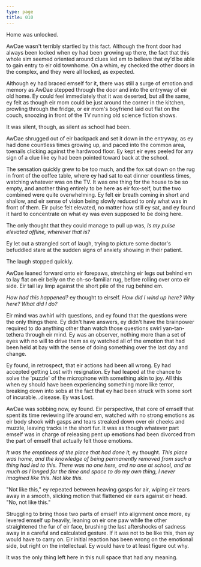 ```yaml
---
type: page
title: 010
---
```


<!-- -->

Home was unlocked.

AwDae wasn't terribly startled by this fact. Although the front door had always been locked when ey had been growing up there, the fact that this whole sim seemed oriented around clues led em to believe that ey'd be able to gain entry to eir old townhome. On a whim, ey checked the other doors in the complex, and they were all locked, as expected.

Although ey had braced emself for it, there was still a surge of emotion and memory as AwDae stepped through the door and into the entryway of eir old home. Ey could feel immediately that it was deserted, but all the same, ey felt as though eir mom could be just around the corner in the kitchen, prowling through the fridge, or eir mom's boyfriend laid out flat on the couch, snoozing in front of the TV running old science fiction shows.

It was silent, though, as silent as school had been.

AwDae shrugged out of eir backpack and set it down in the entryway, as ey had done countless times growing up, and paced into the common area, toenails clicking against the hardwood floor. Ey kept eir eyes peeled for any sign of a clue like ey had been pointed toward back at the school.

The sensation quickly grew to be too much, and the fox sat down on the rug in front of the coffee table, where ey had sat to eat dinner countless times, watching whatever was on the TV. It was one thing for the house to be so empty, and another thing entirely to be here as eir fox-self, but the two combined were quite overwhelming. Ey felt eir breath coming in short and shallow, and eir sense of vision being slowly reduced to only what was in front of them. Eir pulse felt elevated, no matter how still ey sat, and ey found it hard to concentrate on what ey was even supposed to be doing here.

The only thought that they could manage to pull up was, *Is my pulse elevated offline, wherever that is?*

Ey let out a strangled sort of laugh, trying to picture some doctor's befuddled stare at the sudden signs of anxiety showing in their patient.

The laugh stopped quickly.

AwDae leaned forward onto eir forepaws, stretching eir legs out behind em to lay flat on eir belly on the oh-so-familiar rug, before rolling over onto eir side. Eir tail lay limp against the short pile of the rug behind em.

*How had this happened?* ey thought to eirself. *How did I wind up here? Why here? What did I do?*

Eir mind was awhirl with questions, and ey found that the questions were the only things there. Ey didn't have answers, ey didn't have the brainpower required to do anything other than watch those questions swirl yan-tan-tethera through eir mind. Ey was an observer, nothing more than a set of eyes with no will to drive them as ey watched all of the emotion that had been held at bay with the sense of doing something over the last day and change.

Ey found, in retrospect, that eir actions had been all wrong. Ey had accepted getting Lost with resignation. Ey had leaped at the chance to solve the 'puzzle' of the microphone with something akin to joy. All this when ey should have been experiencing something more like terror, breaking down into sobs at the fact that ey had been struck with some sort of incurable...disease. Ey was Lost.

AwDae was sobbing now, ey found. Eir perspective, that core of emself that spent its time reviewing life around em, watched with no strong emotions as eir body shook with gasps and tears streaked down over eir cheeks and muzzle, leaving tracks in the short fur. It was as though whatever part emself was in charge of releasing pent up emotions had been divorced from the part of emself that actually felt those emotions.

*It was the emptiness of the place that had done it,* ey thought. *This place was home, and the knowledge of being permanently removed from such a thing had led to this. There was no one here, and no one at school, and as much as I longed for the time and space to do my own thing, I never imagined like this. Not like this.*

"Not like this," ey repeated between heaving gasps for air, wiping eir tears away in a smooth, slicking motion that flattened eir ears against eir head. "No, not like this."

Struggling to bring those two parts of emself into alignment once more, ey levered emself up heavily, leaning on eir one paw while the other straightened the fur of eir face, brushing the last aftershocks of sadness away in a careful and calculated gesture. If it was not to be like this, then ey would have to carry on. Eir initial reaction has been wrong on the emotional side, but right on the intellectual. Ey would have to at least figure out why.

It was the only thing left here in this null space that had any meaning.
